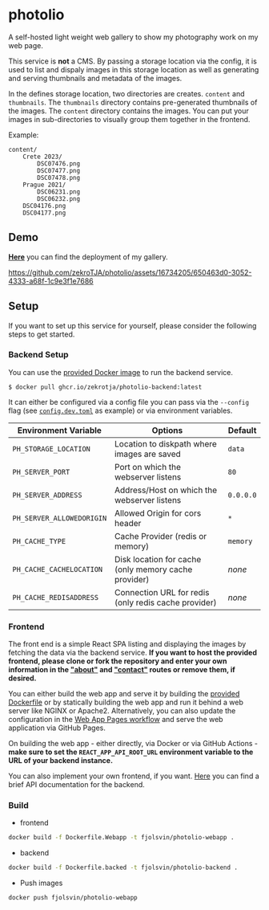 # photolio

A self-hosted light weight web gallery to show my photography work on my web
page.

This service is **not** a CMS. By passing a storage location via the config, it
is used to list and dispaly images in this storage location as well as
generating and serving thumbnails and metadata of the images.

In the defines storage location, two directories are creates. `content` and
`thumbnails`. The `thumbnails` directory contains pre-generated thumbnails of
the images. The `content` directory contains the images. You can put your
images in sub-directories to visually group them together in the frontend.

Example:

```
content/
    Crete 2023/
        DSC07476.png
        DSC07477.png
        DSC07478.png
    Prague 2021/
        DSC06231.png
        DSC06232.png
    DSC04176.png
    DSC04177.png
```

## Demo

[**Here**](https://gallery.zekro.de) you can find the deployment of my gallery.

https://github.com/zekroTJA/photolio/assets/16734205/650463d0-3052-4333-a68f-1c9e3f1e7686

## Setup

If you want to set up this service for yourself, please consider the following
steps to get started.

### Backend Setup

You can use the
[provided Docker image](https://github.com/zekroTJA/photolio/pkgs/container/photolio-backend)
to run the backend service.

```
$ docker pull ghcr.io/zekrotja/photolio-backend:latest
```

It can either be configured via a config file you can pass via the `--config`
flag (see [`config.dev.toml`](config.dev.toml) as example) or via environment
variables.

| Environment Variable      | Options                                              | Default   |
| ------------------------- | ---------------------------------------------------- | --------- |
| `PH_STORAGE_LOCATION`     | Location to diskpath where images are saved          | `data`    |
| `PH_SERVER_PORT`          | Port on which the webserver listens                  | `80`      |
| `PH_SERVER_ADDRESS`       | Address/Host on which the webserver listens          | `0.0.0.0` |
| `PH_SERVER_ALLOWEDORIGIN` | Allowed Origin for cors header                       | `*`       |
| `PH_CACHE_TYPE`           | Cache Provider (redis or memory)                     | `memory`  |
| `PH_CACHE_CACHELOCATION`  | Disk location for cache (only memory cache provider) | _none_    |
| `PH_CACHE_REDISADDRESS`   | Connection URL for redis (only redis cache provider) | _none_    |

### Frontend

The front end is a simple React SPA listing and displaying the images by
fetching the data via the backend service. **If you want to host the provided
frontend, please clone or fork the repository and enter your own information in
the ["about"](webapp/src/routes/about/) and
["contact"](webapp/src/routes/contact/) routes or remove them, if desired.**

You can either build the web app and serve it by building the
[provided Dockerfile](Dockerfile.Webapp) or by statically building the web app
and run it behind a web server like NGINX or Apache2. Alternatively, you can
also update the configuration in the
[Web App Pages workflow](.github\workflows\webapp-pages.yml) and serve the web
application via GitHub Pages.

On building the web app - either directly, via Docker or via GitHub Actions -
**make sure to set the `REACT_APP_API_ROOT_URL` environment variable to the URL
of your backend instance.**

You can also implement your own frontend, if you want. [Here](docs/api.md) you
can find a brief API documentation for the backend.

### Build

- frontend

```bash
docker build -f Dockerfile.Webapp -t fjolsvin/photolio-webapp .
```

- backend

```bash
docker build -f Dockerfile.backed -t fjolsvin/photolio-backend .
```

- Push images

```bash
docker push fjolsvin/photolio-webapp
```
